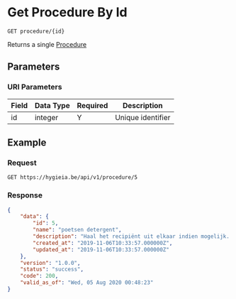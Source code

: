 # Get Procedure By Id

    GET procedure/{id}
    
Returns a single [Procedure]

## Parameters
### URI Parameters
Field | Data Type | Required | Description
--- | --- | --- | ---
id | integer | Y | Unique identifier

## Example
### Request

    GET https://hygieia.be/api/v1/procedure/5

### Response
``` json
{
    "data": {
        "id": 5,
        "name": "poetsen detergent",
        "description": "Haal het recipiënt uit elkaar indien mogelijk.  Was de losse onderdelen in een oplossing van detergent.  Was de vaste onderdelen ook met een oplossing van detergent.  Spoel af met zuiver water.  Droog met een zuivere doek of aan de lucht.",
        "created_at": "2019-11-06T10:33:57.000000Z",
        "updated_at": "2019-11-06T10:33:57.000000Z"
    },
    "version": "1.0.0",
    "status": "success",
    "code": 200,
    "valid_as_of": "Wed, 05 Aug 2020 00:48:23"
}
```

[Procedure]: README.md